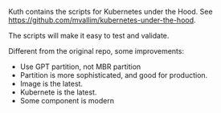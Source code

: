 Kuth contains the scripts for Kubernetes under the Hood.
See https://github.com/mvallim/kubernetes-under-the-hood.

The scripts will make it easy to test and validate.

Different from the original repo, some improvements:
- Use GPT partition, not MBR partition
- Partition is more sophisticated, and good for production.
- Image is the latest.
- Kubernete is the latest.
- Some component is modern
 
